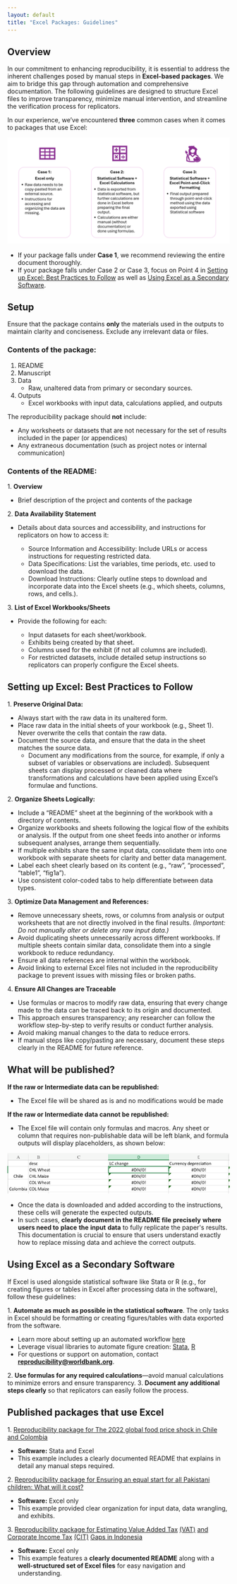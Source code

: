```yaml
---
layout: default
title: "Excel Packages: Guidelines"
---
```


## Overview

In our commitment to enhancing reproducibility, it is essential to address the inherent challenges posed by manual steps in **Excel-based packages**. We aim to bridge this gap through automation and comprehensive documentation. The following guidelines are designed to structure Excel files to improve transparency, minimize manual intervention, and streamline the verification process for replicators.

In our experience, we’ve encountered **three** common cases when it comes to packages that use Excel:

![](../../img/excel_cases.png)

-   If your package falls under **Case 1**, we recommend reviewing the entire document thoroughly.
-   If your package falls under Case 2 or Case 3, focus on Point 4 in [Setting up Excel: Best Practices to Follow](#setting-up-excel-best-practices-to-follow) as well as [Using Excel as a Secondary Software](#using-excel-as-a-secondary-software).

## Setup

Ensure that the package contains **only** the materials used in the outputs to maintain clarity and conciseness. Exclude any irrelevant data or files.

### Contents of the package:
1.  README
2. Manuscript
3.  Data
	- Raw, unaltered data from primary or secondary sources.
4.  Outputs
	- Excel workbooks with input data, calculations applied, and outputs

The reproducibility package should **not** include:

-   Any worksheets or datasets that are not necessary for the set of results included in the paper  (or appendices)
-   Any extraneous documentation  (such as project notes or internal communication)

### Contents of the README:

1\. **Overview**
- Brief description of the project and contents of the package

2\. **Data Availability Statement**

- Details about data sources and accessibility, and instructions for replicators on how to access it:

	- Source Information and Accessibility: Include URLs or access instructions for requesting restricted data.
	- Data Specifications: List the variables, time periods, etc. used to download the data.
	- Download Instructions: Clearly outline steps to download and incorporate data into the Excel sheets (e.g., which sheets, columns, rows, and cells.).

3\.  **List of Excel Workbooks/Sheets**
- Provide the following for each:

    - Input datasets for each sheet/workbook.
	- Exhibits being created by that sheet.
	- Columns used for the exhibit  (if not all columns are included).
	- For restricted datasets, include detailed setup instructions so replicators can properly configure the Excel sheets.


## Setting up Excel: Best Practices to Follow

1\.  **Preserve Original Data:**

-   Always start with the raw data in its unaltered form.
-   Place raw data in the initial sheets of your workbook  (e.g., Sheet 1).  Never overwrite the cells  that contain the raw data.
-   Document the source data, and ensure that the data in the sheet matches the source data.
	- Document any modifications from the source, for example, if only a subset of variables or observations are included). Subsequent sheets can display processed or cleaned data where transformations and calculations have been applied using Excel’s formulae and functions.

2\.  **Organize Sheets Logically:**

-   Include a  “README” sheet at the beginning of the workbook with a directory of contents.
-   Organize workbooks and sheets following the logical flow of the exhibits or analysis. If the output from one sheet feeds into another or informs subsequent analyses, arrange them sequentially.
-   If multiple exhibits share the same input data, consolidate them into one workbook with separate sheets for clarity and better data management.
-   Label each sheet clearly based on its content  (e.g.,  “raw”,  “processed”,  “table1”,  “fig1a”).
-   Use consistent color-coded tabs to help differentiate between data types.

3\.  **Optimize Data Management and References:**

-   Remove unnecessary sheets, rows, or columns from analysis or output worksheets that are not directly involved in the final results.  _(Important:_ _Do not manually alter or delete any raw input data.)_
-   Avoid duplicating sheets unnecessarily across different workbooks. If multiple sheets contain similar data, consolidate them into a single workbook to reduce redundancy.
-   Ensure all data references are internal within the workbook.
-   Avoid linking to external Excel files not included in the reproducibility package to prevent issues with missing files or broken paths.

  

4\.  **Ensure All Changes are Traceable**

-   Use formulas or macros to modify raw data, ensuring that every change made to the data can be traced back to its origin and documented.
-   This approach ensures transparency; any researcher can follow the workflow step-by-step to verify results or conduct further analysis.
-   Avoid making manual changes to the data to reduce errors.
-   If manual steps like copy/pasting are necessary, document these steps clearly in the README for future reference.

## What will be published?

**If the raw or Intermediate data can be republished:**

-   The Excel file will be shared as is and no modifications would be made

  

**If the raw or Intermediate data cannot be republished:**

-   The Excel file will contain only formulas and macros. Any sheet or column that requires non-publishable data will be left blank, and formula outputs will display placeholders, as shown below:

![](../../img/excel_upload.png)

-   Once the data is downloaded and added according to the instructions, these cells will generate the expected outputs.
-   In such cases, **clearly document in the README file** **precisely** **where users need to** **place** **the** **input** **data** to fully replicate the paper's results. This documentation is crucial to ensure that users understand exactly how to replace missing data and achieve the correct outputs.

## Using Excel as a Secondary Software

If Excel is used alongside statistical software like Stata or R  (e.g., for creating figures or tables in Excel after processing data in the software), follow these guidelines:

  

1\.  **Automate as much as possible in the statistical software**. The only tasks in Excel should be formatting or creating figures/tables with data exported from the software.

-   Learn more about setting up an automated workflow [here](https://osf.io/aupxy)
-   Leverage visual libraries to automate figure creation: [Stata](https://worldbank.github.io/stata-visual-library/index.html), [R](https://worldbank.github.io/r-econ-visual-library/)
-   For questions or support on automation, contact [**reproducibility@worldbank.org**](mailto:reproducibility@worldbank.org).

2\.  **Use formulas for any required calculations**—avoid manual calculations to minimize errors and ensure transparency.
3\.  **Document any additional steps clearly** so that replicators can easily follow the process.

## Published packages that use Excel

1\.  [Reproducibility package for The 2022 global food price shock in Chile and Colombia](https://reproducibility.worldbank.org/index.php/catalog/157/study-description)

-   **Software:** Stata and Excel
-   This example includes a clearly documented README that explains in detail any manual steps required.

  

2\.  [Reproducibility package for Ensuring an equal start for all Pakistani children: What will it cost?](https://reproducibility.worldbank.org/index.php/catalog/133/study-description)

-   **Software:** Excel only
-   This example provided clear organization for input data, data wrangling, and exhibits.



3\.  [Reproducibility package for Estimating Value Added Tax](https://reproducibility.worldbank.org/index.php/catalog/212)  [(VAT)](https://reproducibility.worldbank.org/index.php/catalog/212) [and Corporate Income Tax](https://reproducibility.worldbank.org/index.php/catalog/212)  [(CIT)](https://reproducibility.worldbank.org/index.php/catalog/212) [Gaps in Indonesia](https://reproducibility.worldbank.org/index.php/catalog/212)

-   **Software:** Excel only
-   This example features a **clearly documented README** along with a **well-structured set of Excel files** for easy navigation and understanding.

